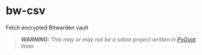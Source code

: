 # bw-csv
 Fetch encrypted Bitwarden vault

> _**WARNING:** This may or may not be a satire project written in [PyGyat](https://github.com/shamith09/pygyat) lmao_